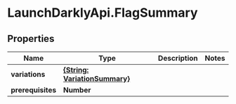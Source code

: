 # LaunchDarklyApi.FlagSummary

## Properties

Name | Type | Description | Notes
------------ | ------------- | ------------- | -------------
**variations** | [**{String: VariationSummary}**](VariationSummary.md) |  | 
**prerequisites** | **Number** |  | 


